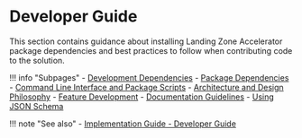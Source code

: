 # Developer Guide

This section contains guidance about installing Landing Zone Accelerator package dependencies and best practices to follow when contributing code to the solution.

!!! info "Subpages"
    - [Development Dependencies](./dependencies.md)
    - [Package Dependencies](./package-dependencies.generated.md)
    - [Command Line Interface and Package Scripts](./scripts.md)
    - [Architecture and Design Philosophy](./design.md)
    - [Feature Development](./features.md)
    - [Documentation Guidelines](./doc-guidelines.md)
    - [Using JSON Schema](./json-schema.md)

!!! note "See also"
    - [Implementation Guide - Developer Guide](https://docs.aws.amazon.com/solutions/latest/landing-zone-accelerator-on-aws/developer-guide.html)